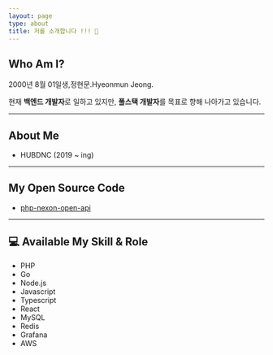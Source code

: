 ```yaml
---
layout: page
type: about
title: 저를 소개합니다 !!! 🐲
---
```


## Who Am I?
2000년 8월 01일생,정현문.Hyeonmun Jeong.

현재 <strong>백엔드 개발자</strong>로 일하고 있지만, <strong>풀스택 개발자</strong>를 목표로 향해 나아가고 있습니다.

<hr>

## About Me
- HUBDNC (2019 ~ ing)

<hr>

## My Open Source Code
- [php-nexon-open-api](https://github.com/Neptunerere/php-nexon-open-api)

<hr>

## 💻 Available My Skill & Role

<ul class="skills">
  <li class="skill-circle">PHP</li>
  <li class="skill-circle">Go</li>
  <li class="skill-circle">Node.js</li>
  <li class="skill-circle">Javascript</li>
  <li class="skill-circle">Typescript</li>
  <li class="skill-circle">React</li>
  <li class="skill-circle">MySQL</li>
  <li class="skill-circle">Redis</li>
  <li class="skill-circle">Grafana</li>
  <li class="skill-circle">AWS</li>
</ul>